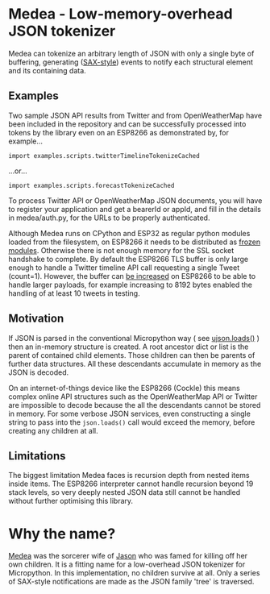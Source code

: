 # Medea - Low-memory-overhead JSON tokenizer

Medea can tokenize an arbitrary length of JSON with only a single byte of buffering, generating ([SAX-style](https://en.wikipedia.org/wiki/Simple_API_for_XML)) events to notify each structural element and its containing data.

## Examples

Two sample JSON API results from Twitter and from OpenWeatherMap have been included in the repository and can be successfully processed into tokens by the library even on an ESP8266 as demonstrated by, for example...

```
import examples.scripts.twitterTimelineTokenizeCached
```

...or...

```
import examples.scripts.forecastTokenizeCached
```

To process Twitter API or OpenWeatherMap JSON documents, you will have to register your application and get a bearerId or appId, and fill in the details in medea/auth.py, for the URLs to be properly authenticated.

Although Medea runs on CPython and ESP32 as regular python modules loaded from the filesystem, on ESP8266 it needs to be distributed as [frozen modules](http://docs.micropython.org/en/v1.9.3/unix/reference/constrained.html). Otherwise there is not enough memory for the SSL socket handshake to complete. By default the ESP8266 TLS buffer is only large enough to handle a Twitter timeline API call requesting a single Tweet (count=1). However, the buffer can [be increased](https://github.com/micropython/micropython/commit/a47b8711316a4901bc81e1c46ce50de00207c47f) on ESP8266 to be able to handle larger payloads, for example increasing to 8192 bytes enabled the handling of at least 10 tweets in testing.


## Motivation

If JSON is parsed in the conventional Micropython way ( see [ujson.loads()](https://docs.micropython.org/en/latest/esp8266/library/ujson.html#ujson.loads) ) then an in-memory structure is created. A root ancestor dict or list is the parent of contained child elements. Those children can then be parents of further data structures. All these descendants accumulate in memory as the JSON is decoded.

On an internet-of-things device like the ESP8266 (Cockle) this means complex online API structures such as the OpenWeatherMap API or Twitter are impossible to decode because the all the descendants cannot be stored in memory. For some verbose JSON services, even constructing a single string to pass into the ```json.loads()``` call would exceed the memory, before creating any children at all.

## Limitations

The biggest limitation Medea faces is recursion depth from nested items inside items. The ESP8266 interpreter cannot handle recursion beyond 19 stack levels, so very deeply nested JSON data still cannot be handled without further optimising this library.

# Why the name?

[Medea](https://en.wikipedia.org/wiki/Medea) was the sorcerer wife of [Jason](https://en.wikipedia.org/wiki/Jason) who was famed for killing off her own children. It is a fitting name for a low-overhead JSON tokenizer for Micropython. In this implementation, no children survive at all. Only a series of SAX-style notifications are made as the JSON family 'tree' is traversed.
